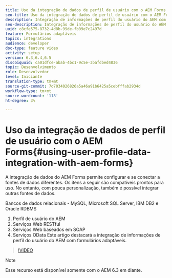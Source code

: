 ```yaml
---
title: Uso da integração de dados de perfil de usuário com o AEM Forms
seo-title: Uso da integração de dados de perfil de usuário com o AEM Forms
description: Integração de informações de perfil do usuário do AEM com formulários adaptáveis
seo-description: Integração de informações de perfil do usuário do AEM com formulários adaptáveis
uuid: c8cfe575-8732-4d8b-99de-fb09e7c2497d
feature: Formulários adaptáveis
topics: integrations
audience: developer
doc-type: feature video
activity: setup
version: 6.3,6.4,6.5
discoiquuid: ca01dfce-abab-4bc1-9c5e-3bafdbed4836
topic: Desenvolvimento
role: Desenvolvedor
level: Iniciante
translation-type: tm+mt
source-git-commit: 7d7034026826a5a46a91b6425a5cebfffab2934d
workflow-type: tm+mt
source-wordcount: '118'
ht-degree: 3%

---
```



# Uso da integração de dados de perfil de usuário com o AEM Forms{#using-user-profile-data-integration-with-aem-forms}

A integração de dados do AEM Forms permite configurar e se conectar a fontes de dados diferentes. Os itens a seguir são compatíveis prontos para uso. No entanto, com pouca personalização, também é possível integrar outras fontes de dados.

Bancos de dados relacionais - MySQL, Microsoft SQL Server, IBM DB2 e Oracle RDBMS

1. Perfil de usuário do AEM
1. Serviços Web RESTful
1. Serviços Web baseados em SOAP
1. Serviços OData
Este artigo destacará a integração de informações de perfil do usuário do AEM com formulários adaptáveis.

>[!VIDEO](https://video.tv.adobe.com/v/17432/?quality=9&learn=on)

>[!NOTE]
>
>Esse recurso está disponível somente com o AEM 6.3 em diante.

